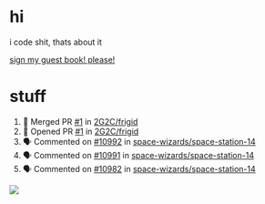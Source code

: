# hi
i code shit, thats about it

[sign my guest book! please!](https://github.com/Just-a-Unity-Dev/Just-a-Unity-Dev/issues/new?&body=Sign%20my%20guest%20book%20by%20placing%20your%20name%20in%20the%20title,%20how%27d%20you%20get%20to%20this%20page%20and%20why?%20Don%27t%20forget%20you%20have%20an%20entire%20notebook%20in%20your%20hands!)


# stuff
<!--START_SECTION:activity-->
1. 🎉 Merged PR [#1](https://github.com/2G2C/frigid/pull/1) in [2G2C/frigid](https://github.com/2G2C/frigid)
2. 💪 Opened PR [#1](https://github.com/2G2C/frigid/pull/1) in [2G2C/frigid](https://github.com/2G2C/frigid)
3. 🗣 Commented on [#10992](https://github.com/space-wizards/space-station-14/issues/10992) in [space-wizards/space-station-14](https://github.com/space-wizards/space-station-14)
4. 🗣 Commented on [#10991](https://github.com/space-wizards/space-station-14/issues/10991) in [space-wizards/space-station-14](https://github.com/space-wizards/space-station-14)
5. 🗣 Commented on [#10982](https://github.com/space-wizards/space-station-14/issues/10982) in [space-wizards/space-station-14](https://github.com/space-wizards/space-station-14)
<!--END_SECTION:activity-->

![](https://github-profile-summary-cards.vercel.app/api/cards/profile-details?username=Just-a-Unity-Dev&theme=solarized_dark)
